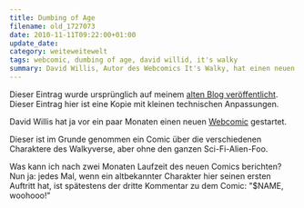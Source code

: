 ```yaml
---
title: Dumbing of Age
filename: old_1727073
date: 2010-11-11T09:22:00+01:00
update_date:
category: weiteweitewelt
tags: webcomic, dumbing of age, david willid, it's walky
summary: David Willis, Autor des Webcomics It's Walky, hat einen neuen Webcomic, mit Charakteren aus dem Walkyverse, aber ohne den ganzen Alienkrams.
---
```

Dieser Eintrag wurde ursprünglich auf meinem [alten Blog veröffentlicht](https://stu.blogger.de/stories/1727073/). Dieser Eintrag hier ist eine Kopie mit kleinen technischen Anpassungen.

David Willis hat ja vor ein paar Monaten einen neuen [Webcomic](https://www.dumbingofage.com/) gestartet.

Dieser ist im Grunde genommen ein Comic über die verschiedenen Charaktere des Walkyverse, aber ohne den ganzen Sci-Fi-Alien-Foo.

Was kann ich nach zwei Monaten Laufzeit des neuen Comics berichten? Nun ja: jedes Mal, wenn ein altbekannter Charakter hier seinen ersten Auftritt hat, ist spätestens der dritte Kommentar zu dem Comic: "$NAME, woohooo!"
